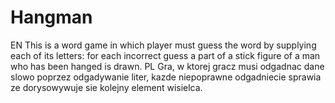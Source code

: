 # Hangman
EN
This is a word game in which player must guess the word by supplying each of its letters: for each incorrect guess a part of a stick figure of a man who has been hanged is drawn.
PL
Gra, w ktorej gracz musi odgadnac dane slowo poprzez odgadywanie liter, kazde niepoprawne odgadniecie sprawia ze dorysowywuje sie kolejny element wisielca.

